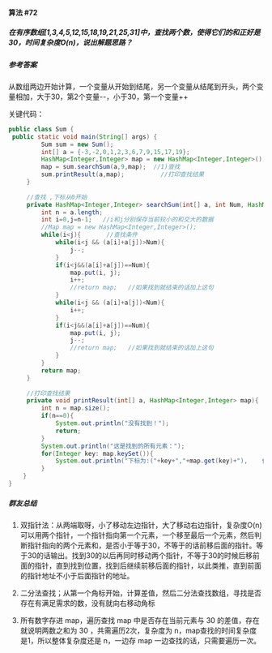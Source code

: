 #### 算法 #72

##### 在有序数组[1,3,4,5,12,15,18,19,21,25,31]中，查找两个数，使得它们的和正好是30，时间复杂度O(n)，说出解题思路？

##### 参考答案

从数组两边开始计算，一个变量从开始到结尾，另一个变量从结尾到开头，两个变量相加，大于30，第2个变量--，小于30，第一个变量++

关键代码：

```java
public class Sum {
 public static void main(String[] args) {
         Sum sum = new Sum();
         int[] a = {-3,-2,0,1,2,3,6,7,9,15,17,19};
         HashMap<Integer,Integer> map = new HashMap<Integer,Integer>();
         map = sum.searchSum(a,9,map);  //1)查找
         sum.printResult(a,map);          //打印查找结果
     }
     
     //查找 ,下标从0开始
     private HashMap<Integer,Integer> searchSum(int[] a, int Num, HashMap<Integer,Integer> map){
         int n = a.length;
         int i=0,j=n-1;   //i和j分别保存当前较小的和交大的数据
         //Map map = new HashMap<Integer,Integer>();
         while(i<j){       //查找条件
             while(i<j && (a[i]+a[j])>Num){
                 j--;
             }
             if(i<j&&(a[i]+a[j])==Num){
                 map.put(i, j);
                 i++;
                 //return map;   //如果找到就结束的话加上这句
             }
             while(i<j && (a[i]+a[j])<Num){
                 i++;
             }
             if(i<j&&(a[i]+a[j])==Num){
                 map.put(i, j);
                 j--;
                 //return map;   //如果找到就结束的话加上这句
             }
         }
         return map;
     }
     
     //打印查找结果
     private void printResult(int[] a, HashMap<Integer,Integer> map){
         int n = map.size();
         if(n==0){
             System.out.println("没有找到！");
             return;
         }
         System.out.println("这是找到的所有元素：");
         for(Integer key: map.keySet()){
             System.out.println("下标为:("+key+","+map.get(key)+"),    值为:"+a[key]+","+a[map.get(key)]);
         }
    }
}
```

##### 群友总结

1. 双指针法：从两端取呀，小了移动左边指针，大了移动右边指针，复杂度O(n)
   可以用两个指针，一个指针指向第一个元素，一个移至最后一个元素，然后判断指针指向的两个元素和，是否小于等于30，不等于的话前移后面的指针。等于30的话输出。找到30的以后再同时移动两个指针，不等于30的时候后移前面的指针，直到找到位置，找到后继续前移后面的指针，以此类推，直到前面的指针地址不小于后面指针的地址。

2. 二分法查找；从第一个角标开始，计算差值，然后二分法查找数组，寻找是否存在有满足需求的数，没有就向右移动角标

3. 所有数字存进 map，遍历查找 map 中是否存在当前元素与 30 的差值，存在就说明两数之和为 30 ，共需遍历2次，复杂度为 n，map查找的时间复杂度是1，所以整体复杂度还是 n，一边存 map 一边查找的话，只需要遍历一次。